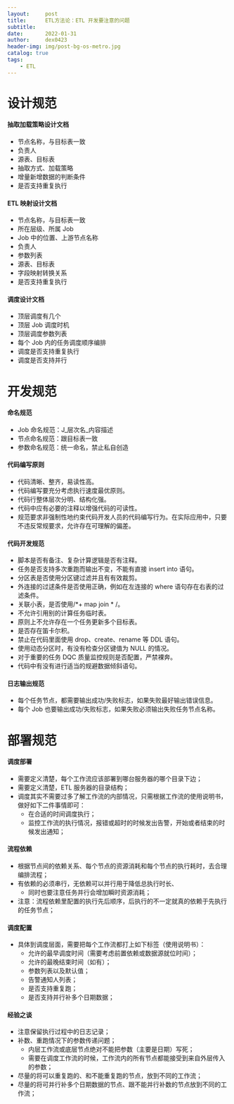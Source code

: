 ```yaml
---
layout:     post
title:      ETL方法论：ETL 开发要注意的问题
subtitle:   
date:       2022-01-31
author:     dex0423
header-img: img/post-bg-os-metro.jpg
catalog: true
tags:
    - ETL
---
```



# 设计规范

#### 抽取加载策略设计文档

- 节点名称，与目标表一致
- 负责人
- 源表、目标表
- 抽取方式、加载策略
- 增量新增数据的判断条件
- 是否支持重复执行

#### ETL 映射设计文档

- 节点名称，与目标表一致
- 所在层级、所属 Job
- Job 中的位置、上游节点名称
- 负责人
- 参数列表
- 源表、目标表
- 字段映射转换关系
- 是否支持重复执行

#### 调度设计文档

- 顶层调度有几个
- 顶层 Job 调度时机
- 顶层调度参数列表
- 每个 Job 内的任务调度顺序编排
- 调度是否支持重复执行
- 调度是否支持并行

# 开发规范

#### 命名规范

- Job 命名规范：J_层次名_内容描述
- 节点命名规范：跟目标表一致
- 参数命名规范：统一命名，禁止私自创造

#### 代码编写原则

- 代码清晰、整齐，易读性高。
- 代码编写要充分考虑执行速度最优原则。
- 代码行整体层次分明、结构化强。
- 代码中应有必要的注释以增强代码的可读性。
- 规范要求非强制性地约束代码开发人员的代码编写行为。在实际应用中，只要不违反常规要求，允许存在可理解的偏差。


#### 代码开发规范

- 脚本是否有备注、复杂计算逻辑是否有注释。
- 任务是否支持多次重跑而输出不变，不能有直接 insert into 语句。
- 分区表是否使用分区键过滤并且有有效裁剪。
- 外连接的过逑条件是否使用正确，例如在左连接的 where 语句存在右表的过滤条件。
- 关联小表，是否使用/*+ map join * /。
- 不允许引用别的计算任务临时表。
- 原则上不允许存在一个任务更新多个目标表。
- 是否存在笛卡尔积。
- 禁止在代码里面使用 drop、create、rename 等 DDL 语句。
- 使用动态分区时，有没有检查分区键值为 NULL 的情况。
- 对于重要的任务 DQC 质量监控规则是否配置，严禁裸奔。
- 代码中有没有进行适当的规避数据倾斜语句。

#### 日志输出规范

- 每个任务节点，都需要输出成功/失败标志，如果失败最好输出错误信息。
- 每个 Job 也要输出成功/失败标志，如果失败必须输出失败任务节点名称。


# 部署规范

#### 调度部署

- 需要定义清楚，每个工作流应该部署到哪台服务器的哪个目录下边；
- 需要定义清楚，ETL 服务器的目录结构；
- 调度其实不需要过多了解工作流的内部情况，只需根据工作流的使用说明书，做好如下二件事情即可：
  - 在合适的时间调度执行；
  - 监控工作流的执行情况，报错或超时的时候发出告警，开始或者结束的时候发出通知；
  
#### 流程依赖

- 根据节点间的依赖关系、每个节点的资源消耗和每个节点的执行耗时，去合理编排流程；
- 有依赖的必须串行，无依赖可以并行用于降低总执行时长、
  - 同时也要注意任务并行会增加瞬时资源消耗；
- 注意：流程依赖里配置的执行先后顺序，后执行的不一定就真的依赖于先执行的任务节点；

#### 调度配置

- 具体到调度层面，需要把每个工作流都打上如下标签（使用说明书）：
  - 允许的最早调度时间（需要考虑前置依赖或数据源就位时间）；
  - 允许的最晚结束时间（如有）；
  - 参数列表以及默认值；
  - 告警通知人列表；
  - 是否支持重复跑；
  - 是否支持并行补多个日期数据；

#### 经验之谈

- 注意保留执行过程中的日志记录；
- 补数、重跑情况下的参数传递问题；
  - 内层工作流或底层节点绝对不能把参数（主要是日期）写死；
  - 需要在调度工作流的时候，工作流内的所有节点都能接受到来自外层传入的参数；
- 尽量的将可以重复跑的、和不能重复跑的节点，放到不同的工作流； 
- 尽量的将可并行补多个日期数据的节点、跟不能并行补数的节点放到不同的工作流；

